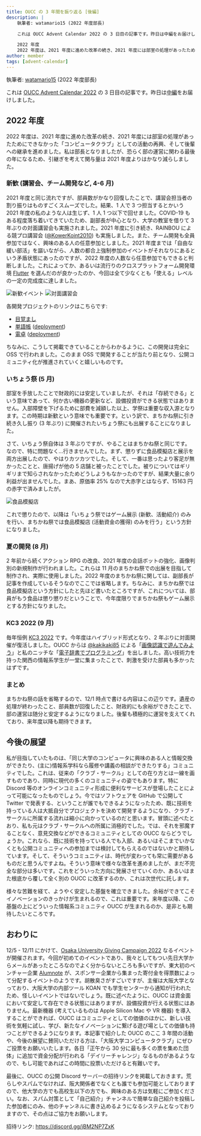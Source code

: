 ```yaml
---
title: OUCC の 3 年間を振り返る [後編]
description: |
    執筆者: watamario15 (2022 年度部長)

    これは OUCC Advent Calendar 2022 の 3 日目の記事です。昨日は中編をお届けしました。

    2022 年度
    2022 年度は、2021 年度に進めた改革の続き、2021 年度には部室の処理があったためにできなかった「コンピュータクラブ」としての活動の再興、そして後輩への継承を進めました。私は部長となりましたが、恐らく部の運営に関わる最後の年になるため、引継ぎを考えて関与量は 2021 年度よりはかなり減らしました。
author: member
tags: [advent-calendar]
---
```


執筆者: [watamario15](https://github.com/watamario15) (2022 年度部長)

これは [OUCC Advent Calendar 2022](https://adventar.org/calendars/7859) の 3 日目の記事です。昨日は[中編](/blog/870)をお届けしました。

## 2022 年度
2022 年度は、2021 年度に進めた改革の続き、2021 年度には部室の処理があったためにできなかった「コンピュータクラブ」としての活動の再興、そして後輩への継承を進めました。私は部長となりましたが、恐らく部の運営に関わる最後の年になるため、引継ぎを考えて関与量は 2021 年度よりはかなり減らしました。

### 新歓 (講習会、チーム開発など, 4-6 月)
2021 年度と同じ流れですが、部員数がかなり回復したことで、講習会担当者の割り振りはものすごくスムーズでした。結果、1 人で 3 つ担当するとかいう 2021 年度の私のような人は生じず、1 人 1 つ以下で回せました。COVID-19 もある程度落ち着いてきていたため、副部長が中心となり、大学の教室を借りて 3 年ぶりの対面講習会も実施されました。2021 年度に引き続き、RAINBOU による競プロ講習会 ([@KowerKoint2010](https://twitter.com/KowerKoint2010)) も実施しました。また、チーム開発も全員参加ではなく、興味のある人の任意参加としました。2021 年度までは「自由な緩い部活」を謳いながら、人数の都合上強制参加のイベントがそれなりにあるという矛盾状態にあったのですが、2022 年度の人数なら任意参加でもできると判断しました。これによってか、あるいは流行りのクロスプラットフォーム開発環境 [Flutter](https://flutter.dev/) を選んだのが良かったのか、今回は全て少なくとも「使える」レベルの一定の完成度に達しました。

![新歓イベント](./871/welcome-2022.png)
![対面講習会](./871/lecture-inperson.jpg)

各開発プロジェクトのリンクはこちらです:
- [目覚まし](https://github.com/OUCC/alarm2022)
- [単語帳](https://github.com/OUCC/EnglishWordCard2022) ([deployment](https://oucc.github.io/EnglishWordCard2022/))
- [電卓](https://github.com/OUCC/calculator2022) ([deployment](https://oucc.github.io/calculator2022/))

ちなみに、こうして掲載できていることからわかるように、この開発は完全に OSS で行われました。このまま OSS で開発することが当たり前となり、公開コミュニティ化が推進されていくと嬉しいものです。

### いちょう祭 (5 月)
部室を手放したことで財政的には安定していましたが、それは「存続できる」という意味であって、何か古い機器の更新など、設備投資ができる状態ではありません。入部障壁を下げるために部費を減額した以上、学祭は重要な収入源となります。この時期は新歓という意味でも重要です。という訳で、まちかね祭に引き続き久し振り (3 年ぶり) に開催されたいちょう祭にも出展することになりました。

さて、いちょう祭自体は 3 年ぶりですが、やることはまちかね祭と同じです。なので、特に問題なく...行きませんでした。まず、懲りずに食品模擬店と展示を両方出展したので、やはりカツカツでした。そして、一番は思ったより客足が無かったことと、唐揚げが他の 5 店舗と被ったことでした。被りについてはギリギリまで知らされなかったためどうしようもなかったのですが、結果大量に余り利益が出ませんでした。まあ、原価率 25% なので大赤字とはならず、15163 円の赤字で済みましたが。

![食品模擬店](./871/icho2022-chicken.jpg)

これで懲りたので、以降は「いちょう祭ではゲーム展示 (新歓、活動紹介) のみを行い、まちかね祭では食品模擬店 (活動資金の獲得) のみを行う」という方針になりました。

### 夏の開発 (8 月)
2 年前から続くアクション RPG の改良、2021 年度の会話ボットの強化、画像判別の新規制作が行われました。これらは 11 月のまちかね祭での出展を目指して制作され、実際に使用しました。2022 年度のまちかね祭に関しては、副部長が記事を作成しているそうなのでここでは省略します。ちなみに、まちかね祭では食品模擬店という方針にしたと先ほど書いたところですが、これについては、部員がもう食品は懲り懲りだということで、今年度限りでまちかね祭もゲーム展示とする方針になりました。

### KC3 2022 (9 月)
毎年恒例 [KC3 2022](https://kc3.me/news/387/) です。今年度はハイブリッド形式となり、2 年ぶりに対面開催が復活しました。OUCC からは [@kakikaki85](https://twitter.com/kakikaki85) による「[画像認識で遊んでみよう](https://kc3.me/study/451/)」と私のニッチな「[電子辞書でプログラミング](https://kc3.me/study/485/)」を出しました。高い技術力を持った関西の情報系学生が一堂に集まったことで、刺激を受けた部員も多かったはずです。

### まとめ
まちかね祭の話を省略するので、12/1 時点で書ける内容はこの辺りです。遺産の処理が終わったこと、部員数が回復したこと、財政的にも余裕ができたことで、部の運営は随分と安定するようになりました。後輩も積極的に運営を支えてくれており、来年度以降も期待できます。

## 今後の展望
私が目指していたものは、「同じ大学のコンピュータに興味のある人と情報交換ができたり、(主に)情報系学科なら履修や講義の相談ができたりする」コミュニティでした。これは、従来の「クラブ・サークル」としての在り方とは一線を画すものであり、同時に現代の多くのコミュニティの姿でもあります。特に Discord 等のオンラインコミュニティ形成に便利なサービスが登場したことによって可能になったものでしょう。今ではソフトウェアを GitHub で公開して Twitter で発表する、ということが誰でもできるようになったため、既に技術を持っている人は大抵自分でプロジェクトを決めて開発するようになり、クラブ・サークルに所属する流れは縮小に向かっているのだと思います。冒頭に述べたとおり、私も元はクラブ・サークルへの所属に消極的でした。では、それを邪魔することなく、意見交換などができるコミュニティとしての OUCC ならどうでしょうか。これなら、既に技術を持っている人でも入部、あるいはそこまでいかなくとも公開コミュニティへの参加までは検討してもらえるのではないかと期待しています。そして、そういうコミュニティは、時代が変わっても常に需要があるものだと思うんですよね。そういう意味で様々な改革を進めましたが、まだ不完全な部分は多いです。これをどういった方向に発展させていくのか、あるいはまた根底から覆して全く別の OUCC に改革するのか、これは次世代に託します。

様々な苦難を経て、ようやく安定した基盤を確立できました。余裕ができてこそイノベーションのきっかけが生まれるので、これは重要です。来年度以降、この基盤の上にどういった情報系コミュニティ OUCC が生まれるのか、是非とも期待したいところです。

## おわりに
12/5 - 12/11 にかけて、[Osaka University Giving Campaign 2022](https://osaka-u.giving-campaign.jp/) なるイベントが開催されます。今回が初めてのイベントであり、我々としてもつい先日大学からメールがあったところなのでよく分からないところも多いですが、東大初のベンチャー企業 [Alumnote](https://corporate.alumnote.jp/) が、スポンサー企業から集まった寄付金を得票数によって分配するイベントのようです。胡散臭さがすごいですが、主催は大阪大学となっており、大阪大学の内部ツール KOAN でも学生センターから通知が行われたため、怪しいイベントではないでしょう。既に述べたように、OUCC は資金面において安定して存在できる状態にはありますが、設備投資が行える状態にはありません。最新機器 (考えているものは Apple Silicon Mac や VR 機器) を導入することができれば、OUCC はコミュニティとしての価値のほかに、新しい技術を気軽に試し、学び、新たなイノベーションに繋げる遊び場としての価値も持つことができるようになります。本記事で紹介した OUCC のここ 3 年間の活動や、今後の展望に賛同いただける方は、「大阪大学コンピュータクラブ」にぜひご投票をお願いいたします。各日「正午から 30 分に最も多くの票を集めた団体」に追加で資金分配が行われる「デイリーチャレンジ」なるものがあるようなので、もし可能であればこの時間に投票いただけると有難いです。

最後に、OUCC の公開 Discord サーバーの招待リンクを掲載しておきます。荒らしやスパムでなければ、阪大関係者でなくとも誰でも参加可能としておりますので、他大学の方でも高校生以下の方でも、興味のある方は気軽にご参加ください。なお、スパム対策として「自己紹介」チャンネルで簡単な自己紹介を投稿した参加者にのみ、他のチャンネルに書き込めるようになるシステムとなっておりますので、その点はご協力をお願いします。

招待リンク: https://discord.gg/jBM2NP7ZxK
